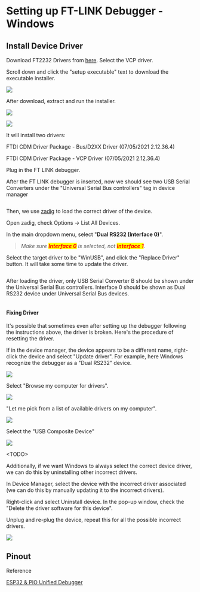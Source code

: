 # Setting up FT-LINK Debugger - Windows

## Install Device Driver

Download FT2232 Drivers from [here](https://ftdichip.com/drivers/vcp-drivers/). Select the VCP driver.

Scroll down and click the "setup executable" text to download the executable installer.

![](<../../.gitbook/assets/image (18) (1) (1) (1).png>)

After download, extract and run the installer.

![](<../../.gitbook/assets/image (90).png>)

![](<../../.gitbook/assets/image (109).png>)

It will install two drivers:

FTDI CDM Driver Package - Bus/D2XX Driver (07/05/2021 2.12.36.4)

FTDI CDM Driver Package - VCP Driver (07/05/2021 2.12.36.4)

Plug in the FT LINK debugger.

After the FT LINK debugger is inserted, now we should see two USB Serial Converters under the "Universal Serial Bus controllers" tag in device manager

<figure><img src="../../.gitbook/assets/image (3) (1) (2) (1).png" alt=""><figcaption></figcaption></figure>

Then, we use [zadig](https://zadig.akeo.ie/#google\_vignette) to load the correct driver of the device.

Open zadig, check Options -> List All Devices.

In the main dropdown menu, select "**Dual RS232 (Interface 0)**".

> _Make sure <mark style="color:red;">**Interface 0**</mark> is selected, not <mark style="color:red;">**Interface 1**</mark>._

Select the target driver to be "WinUSB", and click the "Replace Driver" button. It will take some time to update the driver.

<figure><img src="../../.gitbook/assets/image (2) (3) (1) (1).png" alt=""><figcaption></figcaption></figure>

After loading the driver, only USB Serial Converter B should be shown under the Universal Serial Bus controllers. Interface 0 should be shown as Dual RS232 device under Universal Serial Bus devices.

<figure><img src="../../.gitbook/assets/image (1) (3) (2) (1).png" alt=""><figcaption></figcaption></figure>

#### Fixing Driver

It's possible that sometimes even after setting up the debugger following the instructions above, the driver is broken. Here's the procedure of resetting the driver.

If in the device manager, the device appears to be a different name, right-click the device and select "Update driver". For example, here Windows recognize the debugger as a "Dual RS232" device.

![](<../../.gitbook/assets/image (39).png>)

Select "Browse my computer for drivers".

![](<../../.gitbook/assets/image (65).png>)

"Let me pick from a list of available drivers on my computer".

![](<../../.gitbook/assets/image (47).png>)

Select the "USB Composite Device"

![](<../../.gitbook/assets/image (12) (1) (1) (1).png>)

\<TODO>

Additionally, if we want Windows to always select the correct device driver, we can do this by uninstalling other incorrect drivers.

In Device Manager, select the device with the incorrect driver associated (we can do this by manually updating it to the incorrect drivers).

Right-click and select Uninstall device. In the pop-up window, check the "Delete the driver software for this device".

Unplug and re-plug the device, repeat this for all the possible incorrect drivers.

![](<../../.gitbook/assets/image (50).png>)

## Pinout

Reference

[ESP32 & PIO Unified Debugger](https://community.platformio.org/t/esp32-pio-unified-debugger/4541/20)
